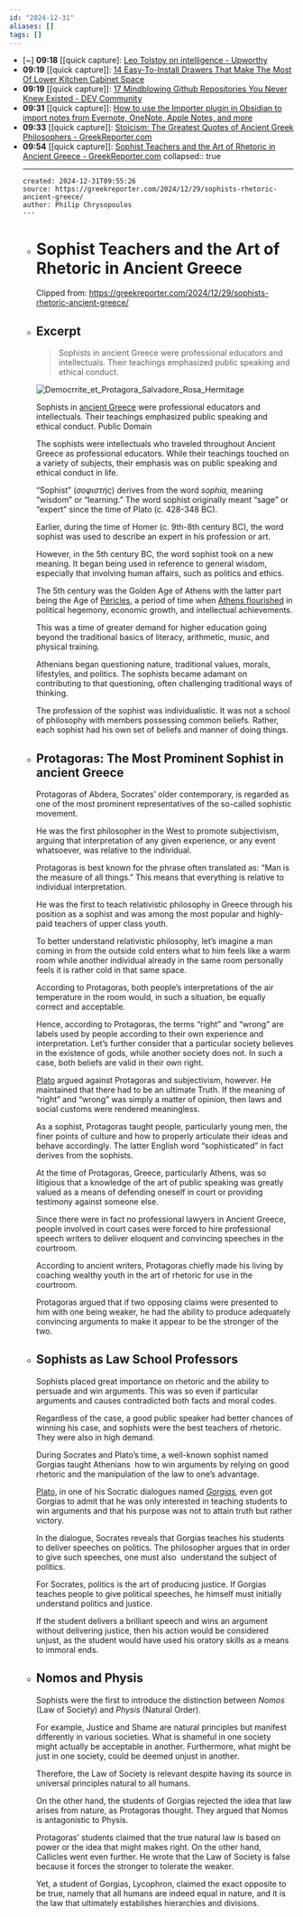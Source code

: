 ```yaml
---
id: "2024-12-31"
aliases: []
tags: []
---
```


- [~] **09:18** [[quick capture]:  [Leo Tolstoy on intelligence - Upworthy](https://www.upworthy.com/one-sign-that-someone-is-highly-intelligent-according-to-literary-genius-leo-tolstoy-ex1)
- **09:19** [[quick capture]]:  [14 Easy-To-Install Drawers That Make The Most Of Lower Kitchen Cabinet Space](https://www.housedigest.com/1737057/maximize-space-lower-kitchen-cabinets-easy-install-drawers/)
- **09:19** [[quick capture]]:  [17 Mindblowing Github Repositories You Never Knew Existed - DEV Community](https://dev.to/kafeel_ahmad/17-mindblowing-github-repositories-you-never-knew-existed-555g)
- **09:31** [[quick capture]]:  [How to use the Importer plugin in Obsidian to import notes from Evernote, OneNote, Apple Notes, and more](https://www.xda-developers.com/how-to-use-importer-plugin-in-obsidian-to-import-notes-from-evernote-onenote-apple-notes-and-more/)
- **09:33** [[quick capture]]:  [Stoicism: The Greatest Quotes of Ancient Greek Philosophers - GreekReporter.com](https://greekreporter.com/2024/12/31/greatest-quotes-ancient-greece-stoic-philosophers/)
- **09:54** [[quick capture]]:  [Sophist Teachers and the Art of Rhetoric in Ancient Greece - GreekReporter.com](https://greekreporter.com/2024/12/29/sophists-rhetoric-ancient-greece/)
  collapsed:: true
	- ---
	  created: 2024-12-31T09:55:26
	  source: https://greekreporter.com/2024/12/29/sophists-rhetoric-ancient-greece/
	  author: Philip Chrysopoulos
	  ---
	- # Sophist Teachers and the Art of Rhetoric in Ancient Greece
	  
	  Clipped from: https://greekreporter.com/2024/12/29/sophists-rhetoric-ancient-greece/
	- ## Excerpt
	  
	  > Sophists in ancient Greece were professional educators and intellectuals. Their teachings emphasized public speaking and ethical conduct.
	  
	  ![Democrrite_et_Protagora_Salvadore_Rosa_Hermitage](https://greekreporter.com/wp-content/uploads/2023/10/Salvator_Rosa_-_Democrite_et_Protagoras.jpg)
	  
	  Sophists in [ancient Greece](https://greekreporter.com/ancient-greece/ "Ancient Greece") were professional educators and intellectuals. Their teachings emphasized public speaking and ethical conduct. Public Domain
	  
	  The sophists were intellectuals who traveled throughout Ancient Greece as professional educators. While their teachings touched on a variety of subjects, their emphasis was on public speaking and ethical conduct in life.
	  
	  “Sophist” (_σοφιστής_) derives from the word _sophia,_ meaning “wisdom” or “learning.” The word sophist originally meant “sage” or “expert” since the time of Plato (c. 428-348 BC).
	  
	  Earlier, during the time of Homer (c. 9th-8th century BC), the word sophist was used to describe an expert in his profession or art.
	  
	  However, in the 5th century BC, the word sophist took on a new meaning. It began being used in reference to general wisdom, especially that involving human affairs, such as politics and ethics.
	  
	  The 5th century was the Golden Age of Athens with the latter part being the Age of [Pericles](https://greekreporter.com/2023/05/22/pericles-democracy-ancient-greek/), a period of time when [Athens flourished](https://greekreporter.com/2022/12/07/everyday-life-ancient-athens/) in political hegemony, economic growth, and intellectual achievements.
	  
	  This was a time of greater demand for higher education going beyond the traditional basics of literacy, arithmetic, music, and physical training.
	  
	  Athenians began questioning nature, traditional values, morals, lifestyles, and politics. The sophists became adamant on contributing to that questioning, often challenging traditional ways of thinking.
	  
	  The profession of the sophist was individualistic. It was not a school of philosophy with members possessing common beliefs. Rather, each sophist had his own set of beliefs and manner of doing things.
	- ## Protagoras: The Most Prominent Sophist in ancient Greece
	  
	  Protagoras of Abdera, Socrates’ older contemporary, is regarded as one of the most prominent representatives of the so-called sophistic movement.
	  
	  He was the first philosopher in the West to promote subjectivism, arguing that interpretation of any given experience, or any event whatsoever, was relative to the individual.
	  
	  Protagoras is best known for the phrase often translated as: “Man is the measure of all things.” This means that everything is relative to individual interpretation.
	  
	  He was the first to teach relativistic philosophy in Greece through his position as a sophist and was among the most popular and highly-paid teachers of upper class youth.
	  
	  To better understand relativistic philosophy, let’s imagine a man coming in from the outside cold enters what to him feels like a warm room while another individual already in the same room personally feels it is rather cold in that same space.
	  
	  According to Protagoras, both people’s interpretations of the air temperature in the room would, in such a situation, be equally correct and acceptable.
	  
	  Hence, according to Protagoras, the terms “right” and “wrong” are labels used by people according to their own experience and interpretation. Let’s further consider that a particular society believes in the existence of gods, while another society does not. In such a case, both beliefs are valid in their own right.
	  
	  [Plato](https://greekreporter.com/2023/10/26/plato-academy-athens-first-university-world/) argued against Protagoras and subjectivism, however. He maintained that there had to be an ultimate Truth. If the meaning of “right” and “wrong” was simply a matter of opinion, then laws and social customs were rendered meaningless.
	  
	  As a sophist, Protagoras taught people, particularly young men, the finer points of culture and how to properly articulate their ideas and behave accordingly. The latter English word “sophisticated” in fact derives from the sophists.
	  
	  At the time of Protagoras, Greece, particularly Athens, was so litigious that a knowledge of the art of public speaking was greatly valued as a means of defending oneself in court or providing testimony against someone else.
	  
	  Since there were in fact no professional lawyers in Ancient Greece, people involved in court cases were forced to hire professional speech writers to deliver eloquent and convincing speeches in the courtroom.
	  
	  According to ancient writers, Protagoras chiefly made his living by coaching wealthy youth in the art of rhetoric for use in the courtroom.
	  
	  Protagoras argued that if two opposing claims were presented to him with one being weaker, he had the ability to produce adequately convincing arguments to make it appear to be the stronger of the two.
	- ## Sophists as Law School Professors
	  
	  Sophists placed great importance on rhetoric and the ability to persuade and win arguments. This was so even if particular arguments and causes contradicted both facts and moral codes.
	  
	  Regardless of the case, a good public speaker had better chances of winning his case, and sophists were the best teachers of rhetoric. They were also in high demand.
	  
	  During Socrates and Plato’s time, a well-known sophist named Gorgias taught Athenians  how to win arguments by relying on good rhetoric and the manipulation of the law to one’s advantage.
	  
	  [Plato](https://greekreporter.com/2023/09/02/platonic-love-greek-philosopher-plato/), in one of his Socratic dialogues named _[Gorgias](https://en.wikipedia.org/wiki/Gorgias_(dialogue)),_ even got Gorgias to admit that he was only interested in teaching students to win arguments and that his purpose was not to attain truth but rather victory.
	  
	  In the dialogue, Socrates reveals that Gorgias teaches his students to deliver speeches on politics. The philosopher argues that in order to give such speeches, one must also  understand the subject of politics.
	  
	  For Socrates, politics is the art of producing justice. If Gorgias teaches people to give political speeches, he himself must initially understand politics and justice.
	  
	  If the student delivers a brilliant speech and wins an argument without delivering justice, then his action would be considered unjust, as the student would have used his oratory skills as a means to immoral ends.
	- ## Nomos and Physis
	  
	  Sophists were the first to introduce the distinction between _Nomos_ (Law of Society) and _Physis_ (Natural Order).
	  
	  For example, Justice and Shame are natural principles but manifest differently in various societies. What is shameful in one society might actually be acceptable in another. Furthermore, what might be just in one society, could be deemed unjust in another.
	  
	  Therefore, the Law of Society is relevant despite having its source in universal principles natural to all humans.
	  
	  On the other hand, the students of Gorgias rejected the idea that law arises from nature, as Protagoras thought. They argued that Nomos is antagonistic to Physis.
	  
	  Protagoras’ students claimed that the true natural law is based on power or the idea that might makes right. On the other hand, Callicles went even further. He wrote that the Law of Society is false because it forces the stronger to tolerate the weaker.
	  
	  Yet, a student of Gorgias, Lycophron, claimed the exact opposite to be true, namely that all humans are indeed equal in nature, and it is the law that ultimately establishes hierarchies and divisions.
